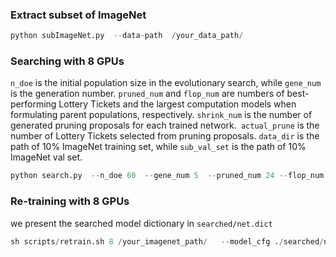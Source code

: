 ### Extract subset of ImageNet

```Python
python subImageNet.py  --data-path  /your_data_path/
```

### Searching with 8 GPUs

`n_doe` is the initial population size in the evolutionary search, while `gene_num` is the generation number.  `pruned_num` and `flop_num` are numbers of best-performing Lottery Tickets and the largest computation models when formulating parent populations, respectively. `shrink_num` is the number of generated pruning proposals for each trained network.` actual_prune` is the number of Lottery Tickets selected from pruning proposals.  `data_dir` is the path of 10% ImageNet training set, while  `sub_val_set` is the path of  10% ImageNet val set.

```Python
python search.py  --n_doe 60  --gene_num 5  --pruned_num 24 --flop_num 6  --shrink_num 40  --actual_prune 2  --data_dir /your_10%_train_path/   --sub_val_set  /your_10%_val_path/ 
```

### Re-training with 8 GPUs

we present the searched model dictionary in `searched/net.dict`

```Python
sh scripts/retrain.sh 8 /your_imagenet_path/   --model_cfg ./searched/net.dict   --model /name_for_save/  -b 128 --sched step --epochs 300 --decay-epochs 2.4 --decay-rate .97 --opt rmsproptf --opt-eps .001 -j 8 --warmup-lr 1e-6 --weight-decay 1e-5 --drop 0.2 --drop-connect 0.2 --model-ema --model-ema-decay 0.9999  --aa rand-m9-mstd0.5 --remode pixel --reprob 0.2 --amp --lr .064  
```